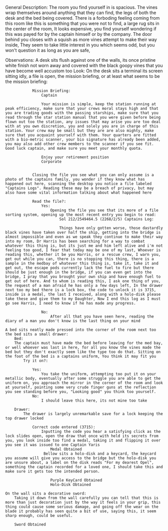 General Description:
    The room you find yourself in is spacious. The vines wrap themselves around anything that they can find, the legs of both the desk and the bed being covered. There is a forboding feeling coming from this room like this is something that you were not to find, a large rug sits in the center of the room, It looks expensive, you find yourself wondering if this was payed for by the captain himself or by the company. The door behind you closes with a squish as more vines attempt to make their way inside, They seem to take little interest in you which seems odd, but you won't question it as long as you are safe, 

Observations:
    A desk sits flush against one of the walls, its once pristine white finish not worn away and covered with the black goopy vines that you have become well accustom too
        Look:
            On the desk sits a terminal its screen sitting idly, a file is open, the mission briefing, or at least what seems to be the mission briefing:
                
                
                Mission Briefing:
                    Captain
                    
                    Your mission is simple, keep the station running at peak efficiency, make sure that your crews moral stays high and that you are trading goods with the passing starships, make sure that you read through the star station manual that you were given before being flown out too the station, any issues that may arise you are too deal with at you own discretion, you and solely you are in charge of this station. Your crew may be small but they are are also mighty, make sure that you acquaint yourself with them. Your quarters are fitted with a bio-metric scanner, your bio signature has already been added, you may also add other crew members to the scanner if you see fit. Good luck captain, and make sure you meet your monthly quota.

                    Enjoy your retirement position
                    Corporate

                
                Closing the file you see what you can only assume is a photo of the captains family, you wonder if they know what has happened out here, scanning the desktop you notice a file labeled "Captains Logs". Reading these may be a breach of privacy, but may also have some vital information talking about what happened here

                Read the file?:
                    Yes:
                        Opening the file you see that its more of a file sorting system, opening up the most recent entry you begin to read:
                            Sol 212/2549464.5 (2268/2/5) Captains Log:
                            
                            Things have only gotten worse, those dastardly black vines have taken over half the ship, getting into the bridge is almost impossible and even as we speak they continue to make their way into my room, Dr Harris has been searching for a way to combat whatever this thing is, but its just me and him left alive and i'm not feeling too good, I fear that today may be one of my last, Whoever is reading this, whether it be you Harris, or a rescue crew, I warn you, get out while you can, there is no stopping this thing, there is a sample in the medbay of whatever this thing is, take it, take it and get out, the escape pods currently lack the fuel to fire but there should be just enough in the bridge, if you can even get into the bridge, I pray that you brought your own ship and have enough fuel to get out of here. And to whom is reading this, I ask one thing of you, the request of a man afraid he has only a few days left, In the drawer next too my bed there is a lock box, the code to unlock it is 3715, inside is a medal, the last I received, along with a holo-disk please take these and give them to my Daughter, Now I end this log as I must go see Harris, I need to know if he has made any progress.

                    No:
                        After all that you have seen here, reading the diary of a man you don't know is the last thing on your mind

    A bed sits neatly made pressed into the corner of the room next too the bed sits a small drawer:
        Bed:
        The captain must have made the bed before leaving for the med bay, or well whoever was last in here, for all you know the vines made the bed but they don't exactly seem like the type too do that. Sitting on the foot of the bed is a captains uniform, You think it may fit you
            Try it on?:

                Yes:
                    You take the uniform, attempting too put it on your metallic body, eventually after some struggle you are able to get the uniform on, you approach the mirror in the corner of the room and look at yourself, pointing some very crude finger guns at the reflection you see standing before you, "Looking good" you think too yourself.
                No:
                    I should leave this here, its not mine too take

        Drawer:
            The drawer is largely unremarkable save for a lock keeping the top drawer locked

                Correct code entered (3715):
                    Inputting the code you hear a satisfying click as the lock slides open, open the draw that once with held its secrets from you, you look inside too find a medal, taking it and flipping it over you see it was issued to one Captain Yaris
                        Medal Obtained
                     Bellow sits a holo-disk and a keycard, the keycard you assume will give you access to the bridge but the holo-disk you are unsure about, a label on the disk reads "For my dearest Opel", something the captain recorded for a loved one, I should take this and make sure it gets too the intended person.

                        Purple KeyCard Obtained
                        Holo-Disk Obtained

    On the wall sits a decorative sword:
        Taking it down from the wall carefully you can tell that this is more than just decoration just by the way it feels in your grip, this thing could cause some serious damage, and going off the wear on the blade it probably has seen quite a bit of use, saying this, it seem sharp enough, could be useful.

        Sword Obtained